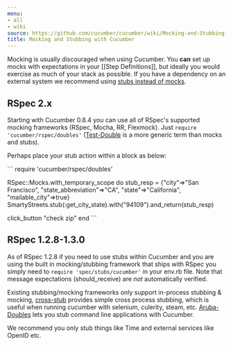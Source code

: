 ```yaml
---
menu:
- all
- wiki
source: https://github.com/cucumber/cucumber/wiki/Mocking-and-Stubbing-with-Cucumber/
title: Mocking and Stubbing with Cucumber
---
```


Mocking is usually discouraged when using Cucumber. You **can** set up mocks with expectations in your [[Step Definitions]], but ideally you would exercise as much of your stack as possible. If you have a dependency on an external system we recommend using [stubs instead of mocks](http://martinfowler.com/articles/mocksArentStubs.html).

## RSpec 2.x

Starting with Cucumber 0.8.4 you can use all of RSpec's supported mocking frameworks (RSpec, Mocha, RR, Flexmock). Just <code>require 'cucumber/rspec/doubles'</code> ([Test-Double](http://www.martinfowler.com/bliki/TestDouble.html) is a more generic term than mocks and stubs).

Perhaps place your stub action within a block as below:

\`\`\`
require 'cucumber/rspec/doubles'

RSpec::Mocks.with_temporary_scope do
stub_resp = {"city"=>"San Francisco", "state_abbreviation"=>"CA", "state"=>"California", "mailable_city"=>true}
SmartyStreets.stub(:get_city_state).with("94109").and_return(stub_resp)

click_button "check zip"
end
\`\`\`

## RSpec 1.2.8-1.3.0

As of RSpec 1.2.8 if you need to use stubs within Cucumber and you are using the built in mocking/stubbing framework that ships with RSpec you simply need to <code>require 'spec/stubs/cucumber'</code> in your env.rb file. Note that message expectations (should_receive) are *not* automatically verified.

Existing stubbing/mocking frameworks only support in-process stubbing & mocking, [cross-stub](http://github.com/ngty/cross-stub) provides simple cross process stubbing, which is useful when running cucumber with selenium, culerity, steam, etc.
[Aruba-Doubles](http://github.com/bjoernalbers/aruba-doubles) lets you stub command line applications with Cucumber.

We recommend you only stub things like Time and external services like OpenID etc.
